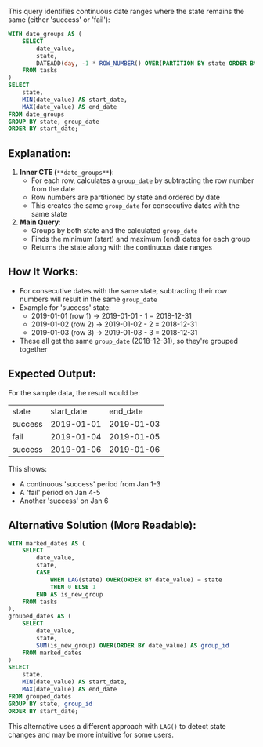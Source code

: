 This query identifies continuous date ranges where the state remains the same (either 'success' or 'fail'):

```SQL
WITH date_groups AS (
    SELECT
        date_value,
        state,
        DATEADD(day, -1 * ROW_NUMBER() OVER(PARTITION BY state ORDER BY date_value), date_value) AS group_date
    FROM tasks
)
SELECT
    state,
    MIN(date_value) AS start_date,
    MAX(date_value) AS end_date
FROM date_groups
GROUP BY state, group_date
ORDER BY start_date;
```

## Explanation:

1. **Inner CTE (**`**date_groups**`**)**:
    - For each row, calculates a `group_date` by subtracting the row number from the date
    - Row numbers are partitioned by state and ordered by date
    - This creates the same `group_date` for consecutive dates with the same state
2. **Main Query**:
    - Groups by both state and the calculated `group_date`
    - Finds the minimum (start) and maximum (end) dates for each group
    - Returns the state along with the continuous date ranges

## How It Works:

- For consecutive dates with the same state, subtracting their row numbers will result in the same `group_date`
- Example for 'success' state:
    - 2019-01-01 (row 1) → 2019-01-01 - 1 = 2018-12-31
    - 2019-01-02 (row 2) → 2019-01-02 - 2 = 2018-12-31
    - 2019-01-03 (row 3) → 2019-01-03 - 3 = 2018-12-31
- These all get the same `group_date` (2018-12-31), so they're grouped together

## Expected Output:

For the sample data, the result would be:

|   |   |   |
|---|---|---|
|state|start_date|end_date|
|success|2019-01-01|2019-01-03|
|fail|2019-01-04|2019-01-05|
|success|2019-01-06|2019-01-06|

This shows:

- A continuous 'success' period from Jan 1-3
- A 'fail' period on Jan 4-5
- Another 'success' on Jan 6

## Alternative Solution (More Readable):

```SQL
WITH marked_dates AS (
    SELECT
        date_value,
        state,
        CASE
            WHEN LAG(state) OVER(ORDER BY date_value) = state
            THEN 0 ELSE 1
        END AS is_new_group
    FROM tasks
),
grouped_dates AS (
    SELECT
        date_value,
        state,
        SUM(is_new_group) OVER(ORDER BY date_value) AS group_id
    FROM marked_dates
)
SELECT
    state,
    MIN(date_value) AS start_date,
    MAX(date_value) AS end_date
FROM grouped_dates
GROUP BY state, group_id
ORDER BY start_date;
```

This alternative uses a different approach with `LAG()` to detect state changes and may be more intuitive for some users.

